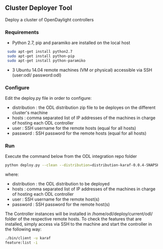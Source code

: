 ## Cluster Deployer Tool

Deploy a cluster of OpenDaylight controllers

### Requirements
 * Python 2.7, pip and paramiko are installed on the local host
 
 ```sh
  sudo apt-get install python2.7
  sudo apt-get install python-pip
  sudo apt-get install python-paramiko 
 ```
 * 3 Ubuntu 14.04 remote machines (VM or physical) accessible via SSH (user:odl/ password:odl)

### Configure

Edit the deploy.py file in order to configure:
* distribution : the ODL distribution zip file to be deployes on the different cluster's machine
* hosts : comma separated list of IP addresses of the machines in charge of hosting each ODL controller
* user : SSH username for the remote hosts (equal for all hosts)
* password : SSH password for the remote hosts  (equal for all hosts)

### Run

Execute the command below from the ODL integration repo folder

  ```sh
  python deploy.py --clean --distribution=distribution-karaf-0.0.4-SNAPSHOT.zip --rootdir=/home/odl --hosts=192.168.1.2,192.168.1.3,192.168.1.1 --user=odl --password=odl --template=lb-test
  ```

where:
* distribution : the ODL distribution to be deployed
* hosts : comma separated list of IP addresses of the machines in charge of hosting each ODL controller
* user : SSH username for the remote host(s)
* password : SSH password for the remote host(s)

The Controller instances will be installed in /home/odl/deploy/current/odl/ folder of the respective remote hosts. To check the features that are installed, simply access via SSH to the machine and start the controller in the following way:

  ```sh
  ./bin/client -u karaf
  feature:list -i
  ```
